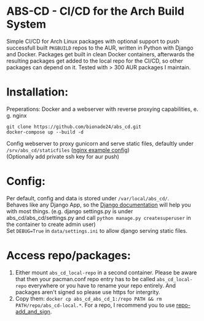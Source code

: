 ABS-CD - CI/CD for the Arch Build System
==

Simple CI/CD for Arch Linux packages with optional support to push successfull built `PKGBUILD` repos to the AUR, written in Python with Django and Docker. 
Packages get built in clean Docker containers, afterwards the resulting packages get added to the local repo for the CI/CD, so other packages can depend on it.
Tested with > 300 AUR packages I maintain.

Installation:
=

Preperations: Docker and a webserver with reverse proxying capabilities, e. g. nginx  
  
```
git clone https://github.com/bionade24/abs_cd.git
docker-compose up --build -d
```
Config webserver to proxy gunicorn and serve static files, defaultly under `/srv/abs_cd/staticfiles` ([nginx example config](https://gist.github.com/bionade24/966001987ba718557cd0fcc64924938f))  
(Optionally add private ssh key for aur push)  
  
Config:
=

Per default, config and data is stored under `/var/local/abs_cd/`.  
Behaves like any Django App, so the [Django documentation](https://docs.djangoproject.com/en/3.1/) will help you with most things. (e.g. django settings.py is under abs_cd/abs_cd/settings.py and call `python manage.py createsuperuser` in the container to create admin user)  
Set `DEBUG=True` in `data/settings.ini` to allow django serving static files.  
  
Access repo/packages:
=
1. Either mount `abs_cd_local-repo` in a second container. Please be aware that then your pacman.conf repo entry has to be called `abs_cd_local-repo` everywhere or you have to rename your repo entirely. And packages aren't signed so please use https for intergrity.  
2. Copy them: `docker cp abs_cd_abs_cd_1:/repo PATH && rm PATH/repo/abs_cd-local.*`. For a repo, I recommend you to use [repo-add_and_sign](https://aur.archlinux.org/packages/repo-add_and_sign).  

